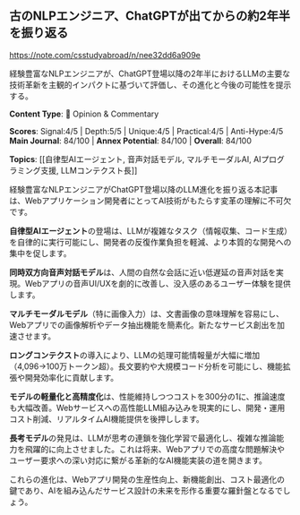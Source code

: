 ## 古のNLPエンジニア、ChatGPTが出てからの約2年半を振り返る

https://note.com/csstudyabroad/n/nee32dd6a909e

経験豊富なNLPエンジニアが、ChatGPT登場以降の2年半におけるLLMの主要な技術革新を主観的インパクトに基づいて評価し、その進化と今後の可能性を提示する。

**Content Type**: 💭 Opinion & Commentary

**Scores**: Signal:4/5 | Depth:5/5 | Unique:4/5 | Practical:4/5 | Anti-Hype:4/5
**Main Journal**: 84/100 | **Annex Potential**: 84/100 | **Overall**: 84/100

**Topics**: [[自律型AIエージェント, 音声対話モデル, マルチモーダルAI, AIプログラミング支援, LLMコンテクスト長]]

経験豊富なNLPエンジニアがChatGPT登場以降のLLM進化を振り返る本記事は、Webアプリケーション開発者にとってAI技術がもたらす変革の理解に不可欠です。

**自律型AIエージェント**の登場は、LLMが複雑なタスク（情報収集、コード生成）を自律的に実行可能にし、開発者の反復作業負担を軽減、より本質的な開発への集中を促します。

**同時双方向音声対話モデル**は、人間の自然な会話に近い低遅延の音声対話を実現。Webアプリの音声UI/UXを劇的に改善し、没入感のあるユーザー体験を提供します。

**マルチモーダルモデル**（特に画像入力）は、文書画像の意味理解を容易にし、Webアプリでの画像解析やデータ抽出機能を簡素化。新たなサービス創出を加速させます。

**ロングコンテクスト**の導入により、LLMの処理可能情報量が大幅に増加（4,096→100万トークン超）。長文要約や大規模コード分析を可能にし、機能拡張や開発効率化に貢献します。

**モデルの軽量化と高精度化**は、性能維持しつつコストを300分の1に、推論速度も大幅改善。Webサービスへの高性能LLM組み込みを現実的にし、開発・運用コスト削減、リアルタイムAI機能提供を後押しします。

**長考モデル**の発見は、LLMが思考の連鎖を強化学習で最適化し、複雑な推論能力を飛躍的に向上させました。これは将来、Webアプリでの高度な問題解決やユーザー要求への深い対応に繋がる革新的なAI機能実装の道を開きます。

これらの進化は、Webアプリ開発の生産性向上、新機能創出、コスト最適化の鍵であり、AIを組み込んだサービス設計の未来を形作る重要な羅針盤となるでしょう。